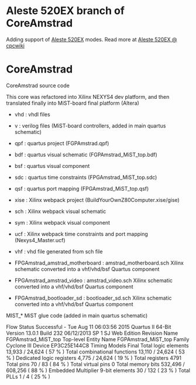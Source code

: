 # Aleste 520EX branch of CoreAmstrad

Adding support of [Aleste 520EX](https://github.com/hww/Aleste520EX) modes.
Read more at [Aleste 520EX @ cpcwiki](http://www.cpcwiki.eu/index.php/Aleste_520EX)


# CoreAmstrad
CoreAmstrad source code 

This core was refactored into Xilinx NEXYS4 dev platform, and then translated finally into MiST-board final platform (Altera)

* vhd : vhdl files
* v : verilog files (MiST-board controllers, added in main quartus schematic)

* qpf : quartus project (FGPAmstrad.qpf)
* bdf : quartus visual schematic (FGPAmstrad_MiST_top.bdf)
* bsf : quartus visual component
* sdc : quartus time constraints (FPGAmstrad_MiST_top.sdc)
* qsf : quartus port mapping (FPGAmstrad_MiST_top.qsf)

* xise : Xilinx webpack project (BuildYourOwnZ80Computer.xise/gise)
* sch : Xilinx webpack visual schematic
* sym : Xilinx webpack visual component
* ucf : Xilinx webpack time constraints and port mapping (Nexys4_Master.ucf)

* vhf : vhd file generated from sch file

* FPGAmstrad_amstrad_motherboard : amstrad_motherboard.sch Xilinx schematic converted into a vhf/vhd/bsf Quartus component
* FPGAmstrad_amstrad_video : amstrad_video.sch Xilinx schematic converted into a vhf/vhd/bsf Quartus component
* FPGAmstrad_bootloader_sd : bootloader_sd.sch Xilinx schematic converted into a vhf/vhd/bsf Quartus component

MIST_* MiST glue code (added in main quartus schematic)

Flow Status	Successful - Tue Aug 11 06:03:56 2015
Quartus II 64-Bit Version	13.0.1 Build 232 06/12/2013 SP 1 SJ Web Edition
Revision Name	FGPAmstrad_MiST_top
Top-level Entity Name	FGPAmstrad_MiST_top
Family	Cyclone III
Device	EP3C25E144C8
Timing Models	Final
Total logic elements	13,933 / 24,624 ( 57 % )
Total combinational functions	13,110 / 24,624 ( 53 % )
Dedicated logic registers	4,775 / 24,624 ( 19 % )
Total registers	4791
Total pins	70 / 83 ( 84 % )
Total virtual pins	0
Total memory bits	532,496 / 608,256 ( 88 % )
Embedded Multiplier 9-bit elements	30 / 132 ( 23 % )
Total PLLs	1 / 4 ( 25 % )

